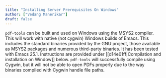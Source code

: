 ```yaml
---
title: "Installing Server Prerequisites On Windows"
author: ["Vedang Manerikar"]
draft: false
---
```


`pdf-tools` can be built and used on Windows using the MSYS2 compiler. This will work with native (not cygwin) Windows builds of Emacs. This includes the standard binaries provided by the GNU project, those available as MSYS2 packages and numerous third-party binaries. It has been tested with Emacs 25.1. Instructions are provided under [[d14e01ff|Compilation and installation on Window]] below. `pdf-tools` will successfully compile using Cygwin, but it will not be able to open PDFs properly due to the way binaries compiled with Cygwin handle file paths.
